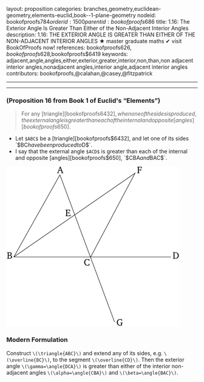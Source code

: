 layout: proposition
categories: branches,geometry,euclidean-geometry,elements-euclid,book--1-plane-geometry
nodeid: bookofproofs$784
orderid: 1500
parentid: bookofproofs$686
title: 1.16: The Exterior Angle Is Greater Than Either of the Non-Adjacent Interior Angles
description: 1.16: THE EXTERIOR ANGLE IS GREATER THAN EITHER OF THE NON-ADJACENT INTERIOR ANGLES &#9733; master graduate maths &#10004; visit BookOfProofs now!
references: bookofproofs$626,bookofproofs$628,bookofproofs$6419
keywords: adjacent,angle,angles,either,exterior,greater,interior,non,than,non adjacent interior angles,nonadjacent angles,interior angle,adjacent interior angles
contributors: bookofproofs,@calahan,@casey,@fitzpatrick

---


---

### (Proposition 16 from Book 1 of Euclid's “Elements”)

> For any [triangle][bookofproofs$6432], when one of the sides is produced, the external angle is greater than each of the internal and opposite [angles][bookofproofs$650].
* Let `$ABC$` be a [triangle][bookofproofs$6432], and let one of its sides `$BC$` have been produced to `$D$`.
* I say that the external angle `$ACD$` is greater than each of the internal and opposite [angles][bookofproofs$650], `$CBA$` and `$BAC$`.


![fig16e](https://github.com/bookofproofs/bookofproofs.github.io/blob/main/_sources/_assets/images/euclid/Book01/fig16e.png?raw=true)


### Modern Formulation

Construct `\(\triangle{ABC}\)` and extend any of its sides, e.g. `\(\overline{BC}\)`, to the segment `\(\overline{CD}\)`. Then the exterior angle `\(\gamma=\angle{DCA}\)` is greater than either of the interior non-adjacent angles `\(\alpha=\angle{CBA}\)` and `\(\beta=\angle{BAC}\)`.
